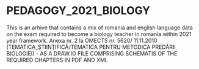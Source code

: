 # PEDAGOGY_2021_BIOLOGY
This is an arhive that contains a mix of romania and english language data on the exam required to become a biology teacher in romania within 2021 year framework. 
Anexa nr. 2 la OMECTS nr. 5620/ 11.11.2010 (TEMATICA_ŞTIINŢIFICĂ/TEMATICA PENTRU METODICA PREDĂRII BIOLOGIEI) - AS A DRAW.IO FILE COMPRISING SCHEMATIS OF THE REQUIRED CHAPTERS IN PDF AND XML
